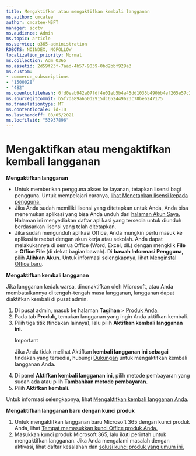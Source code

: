 ```yaml
---
title: Mengaktifkan atau mengaktifkan kembali langganan
ms.author: cmcatee
author: cmcatee-MSFT
manager: scotv
ms.audience: Admin
ms.topic: article
ms.service: o365-administration
ROBOTS: NOINDEX, NOFOLLOW
localization_priority: Normal
ms.collection: Adm_O365
ms.assetid: 2d59f23f-7aad-4b57-9039-0bd2bbf929a3
ms.custom:
- commerce_subscriptions
- "1500028"
- "482"
ms.openlocfilehash: 0fd0eab942a07fdf4e01eb5b4a45dd1035b490bb4ef265e57c28701e93eb3c11
ms.sourcegitcommit: b5f7da89a650d2915dc652449623c78be6247175
ms.translationtype: MT
ms.contentlocale: id-ID
ms.lasthandoff: 08/05/2021
ms.locfileid: "53937896"
---
```

# <a name="activate-or-reactivate-a-subscription"></a>Mengaktifkan atau mengaktifkan kembali langganan

**Mengaktifkan langganan**

- Untuk memberikan pengguna akses ke layanan, tetapkan lisensi bagi pengguna. Untuk mempelajari caranya, [lihat Menetapkan lisensi kepada pengguna.](/microsoft-365/admin/manage/assign-licenses-to-users)
- Jika Anda sudah memiliki lisensi yang ditetapkan untuk Anda, Anda bisa menemukan aplikasi yang bisa Anda unduh dari [halaman Akun Saya.](https://portal.office.com/account/#installs) Halaman ini menyediakan daftar aplikasi yang tersedia untuk diunduh berdasarkan lisensi yang telah ditetapkan.
- Jika sudah mengunduh aplikasi Office, Anda mungkin perlu masuk ke aplikasi tersebut dengan akun kerja atau sekolah. Anda dapat melakukannya di semua Office (Word, Excel, dll.) dengan mengklik **File**  >  **Office File** (di dekat bagian bawah). Di **bawah Informasi Pengguna,** pilih **Alihkan Akun.** Untuk informasi selengkapnya, lihat [Menginstal Office baru](/microsoft-365/admin/setup/install-applications).

**Mengaktifkan kembali langganan**

Jika langganan kedaluwarsa, dinonaktifkan oleh Microsoft, atau Anda membatalkannya di tengah-tengah masa langganan, langganan dapat diaktifkan kembali di pusat admin.
  
1. Di pusat admin, masuk ke halaman **Tagihan**  >  [Produk Anda.](https://go.microsoft.com/fwlink/p/?linkid=842054)
2. Pada tab **Produk,** temukan langganan yang ingin Anda aktifkan kembali.
3. Pilih tiga titik (tindakan lainnya), lalu pilih **Aktifkan kembali langganan ini**.
    > [!IMPORTANT]
    > Jika Anda tidak melihat Aktifkan **kembali langganan ini sebagai** tindakan yang tersedia, hubungi [Dukungan](https://go.microsoft.com/fwlink/p/?linkid=518322) untuk mengaktifkan kembali langganan Anda.
4. Di panel **Aktifkan kembali langganan ini,** pilih metode pembayaran yang sudah ada atau pilih **Tambahkan metode pembayaran**.
5. Pilih **Aktifkan kembali.**

Untuk informasi selengkapnya, lihat [Mengaktifkan kembali langganan Anda](/microsoft-365/commerce/subscriptions/reactivate-your-subscription).

**Mengaktifkan langganan baru dengan kunci produk**

1. Untuk mengaktifkan langganan baru Microsoft 365 dengan kunci produk Anda, lihat [Tempat memasukkan kunci Office produk Anda.](https://support.office.com/article/where-to-enter-your-office-product-key-0a82e5ae-739e-4b92-a6f4-2ec780c185db)
2. Masukkan kunci produk Microsoft 365, lalu ikuti perintah untuk mengaktifkan langganan. Jika Anda mengalami masalah dengan aktivasi, lihat daftar kesalahan dan [solusi kunci produk yang umum ini.](/microsoft-365/commerce/product-key-errors-and-solutions)